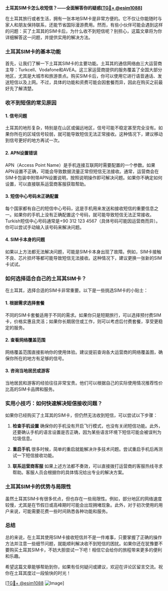**土耳其SIM卡怎么收短信？——全面解答你的疑惑[[TG💪+ @esim1088](https://t.me/s/esim1088)]**

在土耳其旅行或者生活，拥有一张本地SIM卡是非常方便的。它不仅让你能随时与家人和朋友保持联系，还能节省国际漫游费用。然而，有些小伙伴可能会遇到这样的问题：买了土耳其的SIM卡后，为什么收不到短信呢？别担心，这篇文章将为你详细解答这一问题，并提供实用的解决方法。

### 土耳其SIM卡的基本功能

首先，让我们了解一下土耳其SIM卡的主要功能。土耳其的通信网络由三大运营商主导：Turkcell、Vodafone和AVEA。这三家运营商提供的服务覆盖了全国大部分地区，尤其是大城市和旅游景点。购买SIM卡后，你可以使用它进行语音通话、发送短信以及上网。不过，具体的功能和资费可能会因套餐而异，因此在购买之前最好先了解清楚。

### 收不到短信的常见原因

#### 1. **信号问题**
   土耳其的地形复杂，特别是在山区或偏远地区，信号可能不稳定甚至完全没有。如果你所在的区域信号较弱，就可能导致短信无法正常接收。这种情况下，建议移动到信号更好的地方再试一次。

#### 2. **APN设置错误**
   APN（Access Point Name）是手机连接互联网时需要配置的一个参数。如果APN设置不正确，可能会导致数据流量正常但短信无法接收。通常，运营商会在SIM卡包装中附带APN设置说明，按照说明操作即可解决问题。如果你不确定如何设置，可以直接联系运营商客服获取帮助。

#### 3. **短信中心号码未正确配置**
   每个国家都有自己的短信中心号码，这是手机用来发送和接收短信的重要信息之一。如果你的手机上没有正确配置这个号码，就可能导致短信无法正常接收。Turkish短信中心号码通常是+90 312 123 4567（具体号码可能因运营商而异）。你可以尝试手动输入该号码来解决问题。

#### 4. **SIM卡本身的问题**
   如果以上方法都无法解决问题，可能是SIM卡本身出现了故障。例如，SIM卡接触不良、芯片损坏等都可能导致短信无法接收。这种情况下，建议更换一张新的SIM卡试试。

### 如何选择适合自己的土耳其SIM卡？

在土耳其，选择合适的SIM卡非常重要。以下是一些挑选SIM卡的小贴士：

#### 1. **根据需求选择套餐**
   不同的SIM卡套餐适用于不同的需求。如果你只是短期旅行，可以选择预付费SIM卡，价格实惠且灵活；如果你长期居住或工作，则可以考虑后付费套餐，享受更稳定的服务。

#### 2. **查看网络覆盖范围**
   网络覆盖范围直接影响你的使用体验。建议提前查询各大运营商的网络覆盖图，确保你所在的地方有足够的信号。

#### 3. **咨询当地居民或游客**
   当地居民和游客的经验往往非常宝贵。他们可以根据自己的实际使用情况推荐性价比高的SIM卡品牌和服务。

### 实用小技巧：如何快速解决短信接收问题？

如果你已经购买了土耳其的SIM卡，但仍然无法收到短信，可以尝试以下步骤：

1. **检查手机设置**
   确保你的手机没有开启飞行模式，也没有关闭短信功能。此外，还要确认手机的语言设置是否正确，因为某些语言环境下短信可能会被误判为垃圾信息。

2. **重启手机**
   很多时候，简单的重启就能解决许多技术问题。尝试重启手机后再测试一下短信接收功能。

3. **联系运营商客服**
   如果上述方法都不奏效，可以直接拨打运营商的客服热线寻求帮助。客服人员会根据你的具体情况给出专业的解决方案。

### 土耳其SIM卡的优势与局限性

虽然土耳其SIM卡有很多优点，但也存在一些局限性。例如，部分地区的网络速度较慢，尤其是在节假日或高峰期时可能会出现拥堵现象。此外，对于初次使用的用户来说，可能需要花费一些时间熟悉各种功能和服务。

### 总结

总的来说，在土耳其使用SIM卡接收短信并不是一件难事，只要掌握了正确的操作方法并注意一些细节问题，就能顺利解决收不到短信的困扰。如果你还在犹豫要不要购买土耳其SIM卡，不妨大胆尝试一下吧！相信它会给你的旅程带来更多的便利和乐趣。

希望这篇文章能够帮助到你，如果有任何疑问或建议，欢迎在评论区留言交流。祝你在土耳其度过一段愉快的时光！

[[TG💪+ @esim1088](https://t.me/s/esim1088) ![Image](https://i.postimg.cc/4NQfJmqS/Snipaste-2025-05-13-00-14-12.png)]
